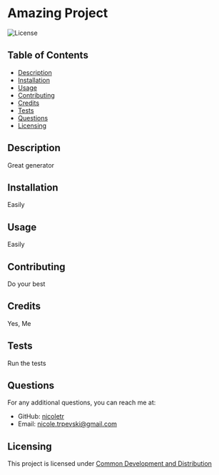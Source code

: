 # Amazing Project
  ![License](https://img.shields.io/badge/license-Common_Development_and_Distribution-blue.svg)
  ## Table of Contents
  * [Description](#description)
  * [Installation](#installation)
  * [Usage](#usage)
  * [Contributing](#contributing)
  * [Credits](#credits)
  * [Tests](#tests)
  * [Questions](#questions)
  * [Licensing](#licensing)
  ## Description 
  Great generator
  ## Installation
  Easily
  ## Usage
  Easily
  ## Contributing
  Do your best
  ## Credits  
Yes, Me
  ## Tests
  Run the tests
  ## Questions
  For any additional questions, you can reach me at:<br>
  * GitHub: [nicoletr](https://github.com/nicoletr)<br>
  * Email: [nicole.trpevski@gmail.com](mailto:nicole.trpevski@gmail.com)
  ## Licensing 
This project is licensed under [Common Development and Distribution](https://opensource.org/licenses/CDDL-1.0)